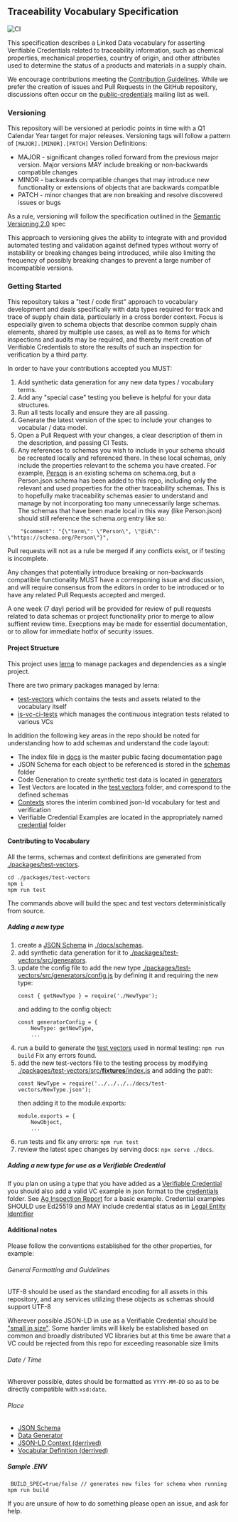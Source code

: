 ## Traceability Vocabulary Specification

![CI](https://github.com/w3c-ccg/traceability-vocab/workflows/CI/badge.svg)

This specification describes a Linked Data vocabulary for asserting Verifiable Credentials related to traceability information, such as chemical properties, mechanical properties, country of origin, and other attributes used to determine the status of a products and materials in a supply chain.

We encourage contributions meeting the [Contribution Guidelines](CONTRIBUTING.md). While we prefer the creation of issues and Pull Requests in the GitHub repository, discussions often occur on the [public-credentials](http://lists.w3.org/Archives/Public/public-credentials/) mailing list as well.

### Versioning

This repository will be versioned at periodic points in time with a Q1 Calendar Year target for major releases.  Versioning tags will follow a pattern of `[MAJOR].[MINOR].[PATCH]` 
Version Definitions:

- MAJOR - significant changes rolled forward from the previous major version.  Major versions MAY include breaking or non-backwards compatible changes
- MINOR - backwards compatible changes that may introduce new functionality or extensions of objects that are backwards compatible
- PATCH - minor changes that are non breaking and resolve discovered issues or bugs

As a rule, versioning will follow the specification outlined in the [Semantic Versioning 2.0](https://semver.org/) spec

This approach to versioning gives the ability to integrate with and provided automated testing and validation against defined types without worry of instability or breaking changes being introduced, while also limiting the frequency of possibly breaking changes to prevent a large number of incompatible versions.

### Getting Started

This repository takes a "test / code first" approach to vocabulary development and deals specifically with data types required for 
track and trace of supply chain data, particularly in a cross border context.  Focus is especially given to schema objects that describe
common supply chain elements, shared by multiple use cases, as well as to items for which inspections and audits may be required, and thereby
merit creation of Verifiable Credentials to store the results of such an inspection for verification by a third party.  

In order to have your contributions accepted you MUST:

1. Add synthetic data generation for any new data types / vocabulary terms.
2. Add any "special case" testing you believe is helpful for your data structures.
3. Run all tests locally and ensure they are all passing.
4. Generate the latest version of the spec to include your changes to vocabular / data model.
5. Open a Pull Request with your changes, a clear description of them in the description, and passing CI Tests.
6. Any references to schemas you wish to include in your schema should be recreated locally and referenced there.  In these local schemas, only include the properties relevant to the schema you have created.  For example, [Person](https://schema.org/Person) is an existing schema on schema.org, but a Person.json schema has been added to this repo, including only the relevant and used properties for the other traceability schemas.  This is to hopefully make traceability schemas easier to understand and manage by not incorporating too many unnecessarily large schemas.  The schemas that have been made local in this way (like Person.json) should still reference the schema.org entry like so:
```
    "$comment": "{\"term\": \"Person\", \"@id\": \"https://schema.org/Person\"}",
```

Pull requests will not as a rule be merged if any conflicts exist, or if testing is incomplete.

Any changes that potentially introduce breaking or non-backwards compatible functionality MUST have a corresponing issue and discussion, and will require consensus from the editors in order to be introduced or to have any related Pull Requests accepted and merged.

A one week (7 day) period will be provided for review of pull requests related to data schemas or project functionality prior to merge to allow suffient review time.  Execptions may be made for essential documentation, or to allow for immediate hotfix of security issues.

#### Project Structure

This project uses [lerna](https://github.com/lerna/lerna) to manage packages and dependencies as a single project.

There are two primary packages managed by lerna: 

- [test-vectors](./packages/test-vectors) which contains the tests and assets related to the vocabulary itself 
- [js-vc-ci-tests](./packages/js-vc-ci-tests) which manages the continuous integration tests related to various VCs

In addition the following key areas in the repo should be noted for understanding how to add schemas and understand the code layout:

- The index file in [docs](./docs/index.html) is the master public facing documentation page
- JSON Schema for each object to be referenced is stored in the [schemas](.docs/schemas) folder
- Code Generation to create synthetic test data is located in [generators](./packages/test-vectors/src/generators)
- Test Vectors are located in the [test vectors](./packages/test-vectors) folder, and correspond to the defined schemas
- [Contexts](./docs/contexts) stores the interim combined json-ld vocabulary for test and verification
- Verifiable Credential Examples are located in the appropriately named [credential](./docs/credentials/) folder

#### Contributing to Vocabulary

All the terms, schemas and context definitions are generated from [./packages/test-vectors](./packages/test-vectors).

```
cd ./packages/test-vectors
npm i
npm run test
```

The commands above will build the spec and test vectors deterministically from source.

##### Adding a new type

1. create a [JSON Schema](https://json-schema.org/) in [./docs/schemas](./docs/schemas).
2. add synthetic data generation for it to [./packages/test-vectors/src/generators](./packages/test-vectors/src/generators).
3. update the config file to add the new type [./packages/test-vectors/src/generators/config.js](./packages/test-vectors/src/generators/config.js) by defining it and requiring the new type:
    ```
    const { getNewType } = require('./NewType');
    ```
    and adding to the config object:
    ```
    const generatorConfig = {
        NewType: getNewType,
        ...
    ```
4. run a build to generate the [test vectors](./packages/test-vectors) used in normal testing: `npm run build`
    Fix any errors found.
5. add the new test-vectors file to the testing process by modifying  [./packages/test-vectors/src/__fixtures__/index.js](./packages/test-vectors/src/__fixtures__/index.js)
and adding the path:
    ```
    const NewType = require('../../../../docs/test-vectors/NewType.json');
    ```
    then adding it to the module.exports:
    ```
    module.exports = {
        NewObject,
        ...
    ```
6. run tests and fix any errors: `npm run test`
5. review the latest spec changes by serving docs: `npx serve ./docs`.

##### Adding a new type for use as a Verifiable Credential
If you plan on using a type that you have added as a [Verifiable Credential](https://www.w3.org/TR/vc-data-model/) you should also add a valid VC example in json format to the [credentials](./docs/credentials/) folder.  See [Ag Inspection Report](./docs/credentials/AgInspectionReport.json) for a basic example.  Credential examples SHOULD use Ed25519 and MAY include credential status as in [Legal Entity Identifier](./docs/credentials/LegalEntityIdentifierCredential.json)


####  Additional notes
Please follow the conventions established for the other properties, for example:

###### General Formatting and Guidelines
UTF-8 should be used as the standard encoding for all assets in this repository, and any services utilizing these objects as schemas should support UTF-8

Wherever possible JSON-LD in use as a Verifiable Credential should be ["small in size"](https://www.w3.org/TR/vc-imp-guide/#pf4a).  Some harder limits will likely be established based on common and broadly distributed VC libraries but at this time be aware that a VC could be rejected from this repo for exceeding reasonable size limits

###### Date / Time
Wherever possible, dates should be formatted as `YYYY-MM-DD` so as to be directly compatible with `xsd:date`.

###### Place

- [JSON Schema](./docs/schemas/Place.json)
- [Data Generator](./packages/test-vectors/src/generators/Place.js)
- [JSON-LD Context (derrived)](./docs/contexts/traceability-v1.jsonld)
- [Vocabular Definition (derrived)](https://w3id.org/traceability#place)

##### Sample .ENV

 ```
  BUILD_SPEC=true/false // generates new files for schema when running npm run build
 ```

If you are unsure of how to do something please open an issue, and ask for help.
